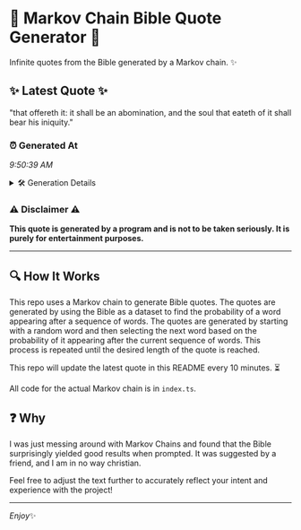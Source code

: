 # 📖 Markov Chain Bible Quote Generator 📖

Infinite quotes from the Bible generated by a Markov chain. ✨

## ✨ Latest Quote ✨
"that offereth it: it shall be an abomination, and the soul that eateth of it shall bear his iniquity."

### ⏰ Generated At
*9:50:39 AM*

<details>
    <summary>🛠️ Generation Details</summary>
    <p>
        <strong>🌱 Seed:</strong> that<br>
        <strong>🔄 Iterations:</strong> 18<br>
        <strong>📜 Context History:</strong><br>[ that ]: offereth<br>[ that, offereth ]: it:<br>[ that, offereth, it: ]: it<br>[ that, offereth, it:, it ]: shall<br>[ that, offereth, it:, it, shall ]: be<br>[ that, offereth, it:, it, shall, be ]: an<br>[ offereth, it:, it, shall, be, an ]: abomination,<br>[ it:, it, shall, be, an, abomination, ]: and<br>[ it, shall, be, an, abomination,, and ]: the<br>[ shall, be, an, abomination,, and, the ]: soul<br>[ be, an, abomination,, and, the, soul ]: that<br>[ an, abomination,, and, the, soul, that ]: eateth<br>[ abomination,, and, the, soul, that, eateth ]: of<br>[ and, the, soul, that, eateth, of ]: it<br>[ the, soul, that, eateth, of, it ]: shall<br>[ soul, that, eateth, of, it, shall ]: bear<br>[ that, eateth, of, it, shall, bear ]: his<br>[ eateth, of, it, shall, bear, his ]: iniquity.<br>
    </p>
</details>

### ⚠️ Disclaimer ⚠️
**This quote is generated by a program and is not to be taken seriously. It is purely for entertainment purposes.**

---

## 🔍 How It Works

This repo uses a Markov chain to generate Bible quotes. The quotes are generated by using the Bible as a dataset to find the probability of a word appearing after a sequence of words. The quotes are generated by starting with a random word and then selecting the next word based on the probability of it appearing after the current sequence of words. This process is repeated until the desired length of the quote is reached.

This repo will update the latest quote in this README every 10 minutes. ⏳

All code for the actual Markov chain is in `index.ts`.

## ❓ Why

I was just messing around with Markov Chains and found that the Bible surprisingly yielded good results when prompted. 
It was suggested by a friend, and I am in no way christian.

Feel free to adjust the text further to accurately reflect your intent and experience with the project!

---

*Enjoy*✨
